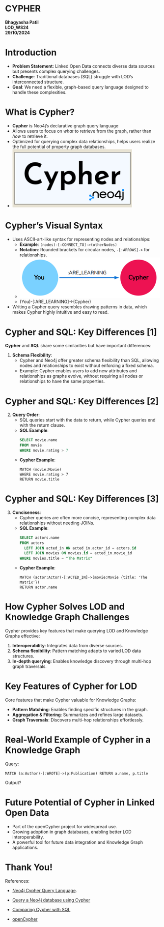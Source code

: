 # CYPHER

**Bhagyasha Patil**  
**LOD_WS24**  
**29/10/2024**

# Introduction

- **Problem Statement**: Linked Open Data connects diverse data sources but presents complex querying challenges.
- **Challenge**: Traditional databases (SQL) struggle with LOD’s interconnected structure.
- **Goal**: We need a flexible, graph-based query language designed to handle these complexities.



# What is Cypher?
- **Cypher** is Neo4j’s declarative graph query language
- Allows users to focus on *what* to retrieve from the graph, rather than *how* to retrieve it.
- Optimized for querying complex data relationships, helps users realize the full potential of property graph databases.
-  ![](images/Cypher.png)


# Cypher’s Visual Syntax
- Uses ASCII-art-like syntax for representing nodes and relationships:
  - **Example**: `(nodes)-[:CONNECT_TO]->(otherNodes)`
  - **Notation**: Rounded brackets for circular nodes, `-[:ARROWS]->` for relationships.
  - ![](images/Cypher2.png) 
  - (You)-[:ARE_LEARNING]->(Cypher)
- Writing a Cypher query resembles drawing patterns in data, which makes Cypher highly intuitive and easy to read.



# Cypher and SQL: Key Differences [1]
**Cypher** and **SQL** share some similarities but have important differences:

1. **Schema Flexibility**:
   - Cypher and Neo4j offer greater schema flexibility than SQL, allowing nodes and relationships to exist without enforcing a fixed schema.
   - Example: Cypher enables users to add new attributes and relationships as graphs evolve, without requiring all nodes or relationships to have the same properties.

# Cypher and SQL: Key Differences [2]
2. **Query Order**:
   - SQL queries start with the data to return, while Cypher queries end with the return clause.
   - **SQL Example**:  
     ```sql
     SELECT movie.name
     FROM movie
     WHERE movie.rating > 7
     ```
   - **Cypher Example**:
     ```cypher
     MATCH (movie:Movie)
     WHERE movie.rating > 7
     RETURN movie.title
     ```

# Cypher and SQL: Key Differences [3]
3. **Conciseness**:
   - Cypher queries are often more concise, representing complex data relationships without needing JOINs.
   - **SQL Example**:
     ```sql
     SELECT actors.name
     FROM actors
       LEFT JOIN acted_in ON acted_in.actor_id = actors.id
       LEFT JOIN movies ON movies.id = acted_in.movie_id
     WHERE movies.title = "The Matrix"
     ```
   - **Cypher Example**:
     ```cypher
     MATCH (actor:Actor)-[:ACTED_IN]->(movie:Movie {title: 'The Matrix'})
     RETURN actor.name
     ```



# How Cypher Solves LOD and Knowledge Graph Challenges
Cypher provides key features that make querying LOD and Knowledge Graphs effective:

1. **Interoperability**: Integrates data from diverse sources.
2. **Schema flexibility**: Pattern matching adapts to varied LOD data structures.
3. **In-depth querying**: Enables knowledge discovery through multi-hop graph traversals.



# Key Features of Cypher for LOD
Core features that make Cypher valuable for Knowledge Graphs:

- **Pattern Matching**: Enables finding specific structures in the graph.
- **Aggregation & Filtering**: Summarizes and refines large datasets.
- **Graph Traversals**: Discovers multi-hop relationships effortlessly.



# Real-World Example of Cypher in a Knowledge Graph

Query:
```cypher
MATCH (a:Author)-[:WROTE]->(p:Publication) RETURN a.name, p.title
```
Output?



# Future Potential of Cypher in Linked Open Data

- Part of the openCypher project for widespread use.
- Growing adoption in graph databases, enabling better LOD interoperability.
- A powerful tool for future data integration and Knowledge Graph applications.



# Thank You!

References:
- [Neo4j Cypher Query Language](https://neo4j.com/product/cypher-graph-query-language/?utm_source=GSearch&utm_medium=PaidSearch&utm_campaign=Evergreen&utm_content=EMEA-Search-SEMBrand-Evergreen-None-SEM-SEM-NonABM&utm_term=neo4j%20cypher&utm_adgroup=cypher-language&gad_source=1&gclid=Cj0KCQjwj4K5BhDYARIsAD1Ly2putN9hx8JeV7VqBUz6fami1SkABsH7QLoFfhnEBq_m4Rn_cl-NJIAaAq82EALw_wcB).

- [Query a Neo4j database using Cypher](https://neo4j.com/docs/getting-started/cypher-intro/)

- [Comparing Cypher with SQL](https://neo4j.com/docs/getting-started/cypher-intro/cypher-sql/)

- [openCypher](https://opencypher.org/)
